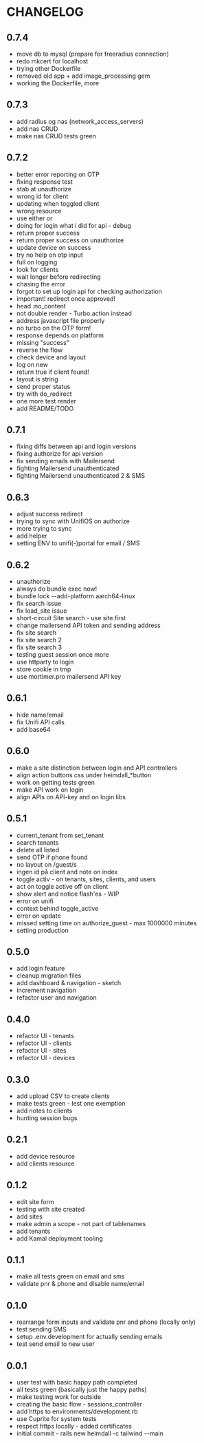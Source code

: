 # CHANGELOG

## 0.7.4

- move db to mysql (prepare for freeradius connection)
- redo mkcert for localhost
- trying other Dockerfile
- removed old app + add image_processing gem
- working the Dockerfile, more

## 0.7.3

- add radius og nas (network_access_servers)
- add nas CRUD
- make nas CRUD tests green

## 0.7.2

- better error reporting on OTP
- fixing response test
- stab at unauthorize
- wrong id for client
- updating when toggled client
- wrong resource
- use either or
- doing for login what i did for api - debug
- return proper success
- return proper success on unauthorize
- update device on success
- try no help on otp input
- full on logging
- look for clients
- wait longer before redirecting
- chasing the error
- forgot to set up login api for checking authorization
- important! redirect once approved!
- head :no_content
- not double render - Turbo.action instead
- address javascript file properly
- no turbo on the OTP form!
- response depends on platform
- missing "success"
- reverse the flow
- check device and layout
- log on new
- return true if client found!
- layout is string
- send proper status
- try with do_redirect
- one more test render
- add README/TODO

## 0.7.1

- fixing diffs between api and login versions
- fixing authorize for api version
- fix sending emails with Mailersend
- fighting Mailersend unauthenticated
- fighting Mailersend unauthenticated 2 & SMS

## 0.6.3

- adjust success redirect
- trying to sync with UnifiOS on authorize
- more trying to sync
- add helper
- setting ENV to unifi(-)portal for email / SMS

## 0.6.2

- unauthorize
- always do bundle exec now!
- bundle lock --add-platform aarch64-linux
- fix search issue
- fix load_site issue
- short-circuit Site search - use site.first
- change mailersend API token and sending address
- fix site search
- fix site search 2
- fix site search 3
- testing guest session once more
- use httparty to login
- store cookie in tmp
- use mortimer.pro mailersend API key

## 0.6.1

- hide name/email
- fix Unifi API calls
- add base64

## 0.6.0

- make a site distinction between login and API controllers
- align action buttons css under heimdall_*button
- work on getting tests green
- make API work on login 
- align APIs on API-key and on login libs

## 0.5.1

- current_tenant from set_tenant
- search tenants
- delete all listed
- send OTP if phone found
- no layout on /guest/s
- ingen id på client and note on index
- toggle activ - on tenants, sites, clients, and users
- act on toggle active off on client
- show alert and notice flash'es - WIP
- error on unifi
- context behind toggle_active
- error on update
- missed setting time on authorize_guest - max 1000000 minutes
- setting production

## 0.5.0

- add login feature
- cleanup migration files
- add dashboard & navigation - sketch
- increment navigation
- refactor user and navigation

## 0.4.0

- refactor UI - tenants
- refactor UI - clients
- refactor UI - sites
- refactor UI - devices

## 0.3.0

- add upload CSV to create clients
- make tests green - lest one exemption
- add notes to clients
- hunting session bugs

## 0.2.1

- add device resource
- add clients resource

## 0.1.2

- edit site form
- testing with site created
- add sites
- make admin a scope - not part of tablenames
- add tenants
- add Kamal deployment tooling

## 0.1.1

- make all tests green on email and sms 
- validate pnr & phone and disable name/email

## 0.1.0

- rearrange form inputs and validate pnr and phone (locally only)
- test sending SMS
- setup .env.development for actually sending emails
- test send email to new user

## 0.0.1

- user test with basic happy path completed
- all tests green (basically just the happy paths)
- make testing work for outside
- creating the basic flow - sessions_controller
- add https to environments/development.rb
- use Cuprite for system tests
- respect https locally - added certificates
- initial commit - rails new heimdall -c tailwind --main
